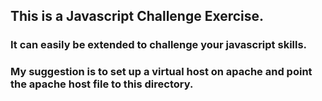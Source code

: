 ## This is a Javascript Challenge Exercise.
### It can easily be extended to challenge your javascript skills.
### My suggestion is to set up a virtual host on apache and point the apache host file to this directory.
